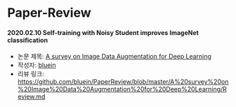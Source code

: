 # Paper-Review

#### 2020.02.10 Self-training with Noisy Student improves ImageNet classification

- 논문 제목: [A survey on Image Data Augmentation for Deep Learning
](https://link.springer.com/content/pdf/10.1186%2Fs40537-019-0197-0.pdf)
- 작성자: [bluein](https://github.com/bluein)
- 리뷰 링크: https://github.com/bluein/PaperReview/blob/master/A%20survey%20on%20Image%20Data%20Augmentation%20for%20Deep%20Learning/Review.md
